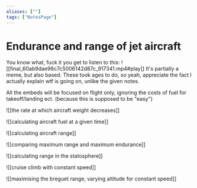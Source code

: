 ```yaml
---
aliases: [""]
tags: ["NotesPage"]
---
```


# Endurance and range of jet aircraft
You know what, fuck it you get to listen to this:
![[final_60ab9dae96c7c5006142d87c_917341.mp4#play]]
It's partially a meme, but also based. These took ages to do, so yeah, appreciate the fact I actually explain wtf is going on, unlike the given notes.

All the embeds will be focused on flight only, ignoring the costs of fuel for takeoff/landing ect. (because this is supposed to be "easy")

![[the rate at which aircraft weight decreases]]

![[calculating aircraft fuel at a given time]]

![[calculating aircraft range]]

![[comparing maximum range and maximum endurance]]

![[calculating range in the statosphere]]

![[cruise climb with constant speed]]

![[maximising the breguet range, varying altitude for constant speed]]

